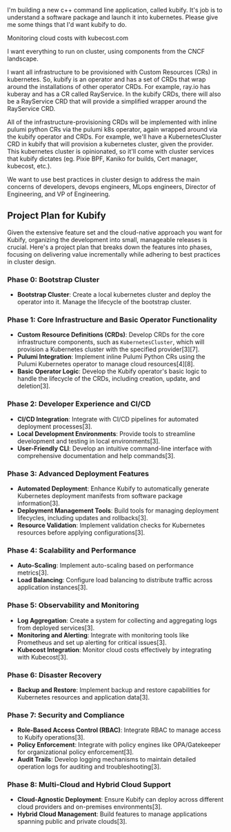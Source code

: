 

I'm building a new c++ command line application, called kubify. It's job is to understand a software package and launch it into kubernetes. Please give me some things that I'd want kubify to do.

Monitoring cloud costs with kubecost.com


I want everything to run on cluster, using components from the CNCF landscape.

I want all infrastructure to be provisioned with Custom Resources (CRs) in kubernetes. So, kubify is an operator and has a set of CRDs that wrap around the installations of other operator CRDs. For example, ray.io has kuberay and has a CR called RayService. In the kubify CRDs, there will also be a RayService CRD that will provide a simplified wrapper around the RayService CRD.

All of the infrastructure-provisioning CRDs will be implemented with inline pulumi python CRs via the pulumi k8s operator, again wrapped around via the kubify operator and CRDs. For example, we'll have a KubernetesCluster CRD in kubify that will provision a kubernetes cluster, given the provider. This kubernetes cluster is opinionated, so it'll come with cluster services that kubify dictates (eg. Pixie BPF, Kaniko for builds, Cert manager, kubecost, etc.).




We want to use best practices in cluster design to address the main concerns of developers, devops engineers, MLops engineers, Director of Engineering, and VP of Engineering.



## Project Plan for Kubify

Given the extensive feature set and the cloud-native approach you want for Kubify, organizing the development into small, manageable releases is crucial. Here's a project plan that breaks down the features into phases, focusing on delivering value incrementally while adhering to best practices in cluster design.

### Phase 0: Bootstrap Cluster
- **Bootstrap Cluster**: Create a local kubernetes cluster and deploy the operator into it. Manage the lifecycle of the bootstrap cluster.

### Phase 1: Core Infrastructure and Basic Operator Functionality
- **Custom Resource Definitions (CRDs)**: Develop CRDs for the core infrastructure components, such as `KubernetesCluster`, which will provision a Kubernetes cluster with the specified provider[3][7].
- **Pulumi Integration**: Implement inline Pulumi Python CRs using the Pulumi Kubernetes operator to manage cloud resources[4][8].
- **Basic Operator Logic**: Develop the Kubify operator's basic logic to handle the lifecycle of the CRDs, including creation, update, and deletion[3].

### Phase 2: Developer Experience and CI/CD
- **CI/CD Integration**: Integrate with CI/CD pipelines for automated deployment processes[3].
- **Local Development Environments**: Provide tools to streamline development and testing in local environments[3].
- **User-Friendly CLI**: Develop an intuitive command-line interface with comprehensive documentation and help commands[3].

### Phase 3: Advanced Deployment Features
- **Automated Deployment**: Enhance Kubify to automatically generate Kubernetes deployment manifests from software package information[3].
- **Deployment Management Tools**: Build tools for managing deployment lifecycles, including updates and rollbacks[3].
- **Resource Validation**: Implement validation checks for Kubernetes resources before applying configurations[3].

### Phase 4: Scalability and Performance
- **Auto-Scaling**: Implement auto-scaling based on performance metrics[3].
- **Load Balancing**: Configure load balancing to distribute traffic across application instances[3].

### Phase 5: Observability and Monitoring
- **Log Aggregation**: Create a system for collecting and aggregating logs from deployed services[3].
- **Monitoring and Alerting**: Integrate with monitoring tools like Prometheus and set up alerting for critical issues[3].
- **Kubecost Integration**: Monitor cloud costs effectively by integrating with Kubecost[3].

### Phase 6: Disaster Recovery
- **Backup and Restore**: Implement backup and restore capabilities for Kubernetes resources and application data[3].

### Phase 7: Security and Compliance
- **Role-Based Access Control (RBAC)**: Integrate RBAC to manage access to Kubify operations[3].
- **Policy Enforcement**: Integrate with policy engines like OPA/Gatekeeper for organizational policy enforcement[3].
- **Audit Trails**: Develop logging mechanisms to maintain detailed operation logs for auditing and troubleshooting[3].

### Phase 8: Multi-Cloud and Hybrid Cloud Support
- **Cloud-Agnostic Deployment**: Ensure Kubify can deploy across different cloud providers and on-premises environments[3].
- **Hybrid Cloud Management**: Build features to manage applications spanning public and private clouds[3].



